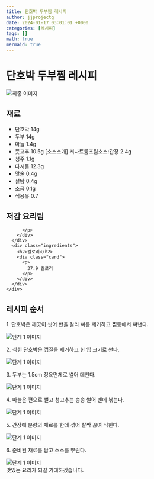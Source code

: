 ```yaml
---
title: 단호박 두부찜 레시피
author: jjprojectg
date: 2024-01-17 03:01:01 +0000
categories: [레시피]
tags: []
math: true
mermaid: true
---
```

<meta name="og:type" content="website"/>
<meta charset="UTF-8"/>
<div class="header">
  <h1>단호박 두부찜 레시피</h1>
</div>

<div class="container my-4">
  <div class="row">
    <div class="col-12 col-md-6">
      <div class="recipe-image">
        <img src="http://www.foodsafetykorea.go.kr/uploadimg/20141117/20141117053407_1416213247545.jpg" class="step-image" alt="최종 이미지"/>
      </div>
    </div>
    <div class="col-12 col-md-6">
      <div class="ingredients">
        <h2>재료</h2>
        <ul class="card">
          <li> 단호박 14g </li>
          <li>  두부 14g </li>
          <li> 마늘 1.4g </li>
          <li>  풋고추 10.5g [소스소개] 저나트륨조림소스:간장 2.4g </li>
          <li>  청주 1.1g </li>
          <li>  다시물 12.3g </li>
          <li>  맛술 0.4g </li>
          <li>  설탕 0.4g </li>
          <li>  소금 0.1g </li>
          <li>  식용유 0.7 </li>
</ul>
      </div>
    </div>
    <div class="col-12 col-md-6">
      <div class="ingredients">
        <h2>저감 요리팁</h2>
        <div class="card"> 
          <p>
            
          </p>
        </div>
      </div>
      <div class="ingredients">
        <h2>칼로리</h2>
        <div class="card"> 
          <p>
            37.9 칼로리
          </p>
        </div>
      </div>
    </div>
  </div>

  <h2 class="my-4">레시피 순서</h2>
  <div class="card recipe-card">
    <div class="card-body recipe-step">
      <p class="card-text step-description">1. 단호박은 깨끗이 씻어 반을 갈라 씨를 제거하고 찜통에서 쪄낸다.</p>
      <img src="http://www.foodsafetykorea.go.kr/uploadimg/cook/812-1.jpg" alt="단계 1 이미지" class="step-image"/>
    </div>
  </div>
  <div class="card recipe-card">
    <div class="card-body recipe-step">
      <p class="card-text step-description">2. 식힌 단호박은 껍질을 제거하고 한 입 크기로 썬다.</p>
      <img src="http://www.foodsafetykorea.go.kr/uploadimg/cook/812-2.jpg" alt="단계 1 이미지" class="step-image"/>
    </div>
  </div>
  <div class="card recipe-card">
    <div class="card-body recipe-step">
      <p class="card-text step-description">3. 두부는 1.5cm 정육면체로 썰어 데친다.</p>
      <img src="http://www.foodsafetykorea.go.kr/uploadimg/cook/812-3.jpg" alt="단계 1 이미지" class="step-image"/>
    </div>
  </div>
  <div class="card recipe-card">
    <div class="card-body recipe-step">
      <p class="card-text step-description">4. 마늘은 편으로 썰고 청고추는 송송 썰어 팬에 볶는다.</p>
      <img src="http://www.foodsafetykorea.go.kr/uploadimg/cook/812-4.jpg" alt="단계 1 이미지" class="step-image"/>
    </div>
  </div>
  <div class="card recipe-card">
    <div class="card-body recipe-step">
      <p class="card-text step-description">5. 간장에 분량의 재료를 한데 섞어 살짝 끓여 식힌다.</p>
      <img src="http://www.foodsafetykorea.go.kr/uploadimg/cook/812-5.jpg" alt="단계 1 이미지" class="step-image"/>
    </div>
  </div>
  <div class="card recipe-card">
    <div class="card-body recipe-step">
      <p class="card-text step-description">6. 준비된 재료를 담고 소스를 뿌린다.</p>
      <img src="http://www.foodsafetykorea.go.kr/uploadimg/cook/812-6.jpg" alt="단계 1 이미지" class="step-image"/>
    </div>
  </div>

</div>
맛있는 요리가 되길 기대하겠습니다.
